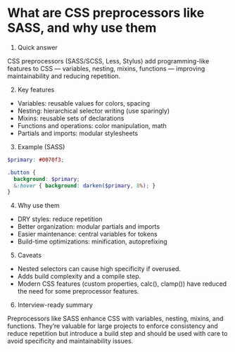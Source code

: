 # What are CSS preprocessors like SASS, and why use them

1. Quick answer

CSS preprocessors (SASS/SCSS, Less, Stylus) add programming-like features to CSS — variables, nesting, mixins, functions — improving maintainability and reducing repetition.

2. Key features

- Variables: reusable values for colors, spacing
- Nesting: hierarchical selector writing (use sparingly)
- Mixins: reusable sets of declarations
- Functions and operations: color manipulation, math
- Partials and imports: modular stylesheets

3. Example (SASS)

```scss
$primary: #0070f3;

.button {
  background: $primary;
  &:hover { background: darken($primary, 8%); }
}
```

4. Why use them

- DRY styles: reduce repetition
- Better organization: modular partials and imports
- Easier maintenance: central variables for tokens
- Build-time optimizations: minification, autoprefixing

5. Caveats

- Nested selectors can cause high specificity if overused.
- Adds build complexity and a compile step.
- Modern CSS features (custom properties, calc(), clamp()) have reduced the need for some preprocessor features.

6. Interview-ready summary

Preprocessors like SASS enhance CSS with variables, nesting, mixins, and functions. They’re valuable for large projects to enforce consistency and reduce repetition but introduce a build step and should be used with care to avoid specificity and maintainability issues.
